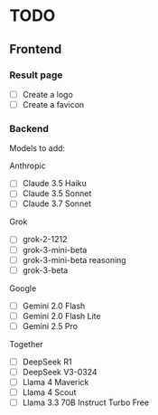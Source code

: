 # TODO

## Frontend

### Result page

- [ ] Create a logo
- [ ] Create a favicon

### Backend

Models to add:

Anthropic

- [ ] Claude 3.5 Haiku
- [ ] Claude 3.5 Sonnet
- [ ] Claude 3.7 Sonnet

Grok

- [ ] grok-2-1212
- [ ] grok-3-mini-beta
- [ ] grok-3-mini-beta reasoning
- [ ] grok-3-beta

Google

- [ ] Gemini 2.0 Flash
- [ ] Gemini 2.0 Flash Lite
- [ ] Gemini 2.5 Pro

Together

- [ ] DeepSeek R1
- [ ] DeepSeek V3-0324
- [ ] Llama 4 Maverick
- [ ] Llama 4 Scout
- [ ] Llama 3.3 70B Instruct Turbo Free